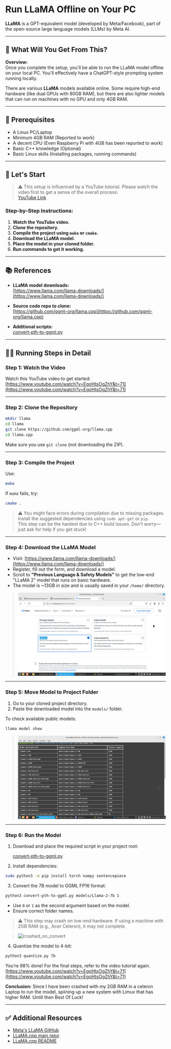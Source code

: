# Run LLaMA Offline on Your PC

**LLaMA** is a GPT-equivalent model (developed by Meta/Facebook), part of the open-source large language models (LLMs) by Meta AI.

---

## 🤔 What Will You Get From This?

**Overview:**  
Once you complete the setup, you’ll be able to run the LLaMA model offline on your local PC. You'll effectively have a ChatGPT-style prompting system running locally.

There are various **LLaMA** models available online. Some require high-end hardware (like dual GPUs with 80GB RAM), but there are also lighter models that can run on machines with no GPU and only 4GB RAM.

---

## 🧰 Prerequisites

- A Linux PC/Laptop  
- Minimum 4GB RAM (Reported to work)  
- A decent CPU (Even Raspberry Pi with 4GB has been reported to work)  
- Basic C++ knowledge (Optional)  
- Basic Linux skills (Installing packages, running commands)

---

## 🚀 Let's Start

> ⚠️ This setup is influenced by a YouTube tutorial. Please watch the video first to get a sense of the overall process:  
> [YouTube Link](https://www.youtube.com/watch?v=EgoHtsOgZhY&t=71)

### Step-by-Step Instructions:

1. **Watch the YouTube video.**
2. **Clone the repository.**
3. **Compile the project using `make` or `cmake`.**
4. **Download the LLaMA model.**
5. **Place the model in your cloned folder.**
6. **Run commands to get it working.**

---

## 📚 References

- **LLaMA model downloads:**  
  [https://www.llama.com/llama-downloads/](https://www.llama.com/llama-downloads/)

- **Source code repo to clone:**  
  [https://github.com/ggml-org/llama.cpp](https://github.com/ggml-org/llama.cpp)

- **Additional scripts:**  
  [convert-pth-to-ggml.py](https://github.com/cornelk/llama-go/blob/go/convert-pth-to-ggml.py)

---

## 🧑‍💻 Running Steps in Detail

### Step 1: Watch the Video

Watch this YouTube video to get started:  
[https://www.youtube.com/watch?v=EgoHtsOgZhY&t=71](https://www.youtube.com/watch?v=EgoHtsOgZhY&t=71)

---

### Step 2: Clone the Repository

```bash
mkdir llama
cd llama
git clone https://github.com/ggml-org/llama.cpp
cd llama.cpp
```

Make sure you use `git clone` (not downloading the ZIP).

---

### Step 3: Compile the Project

Use:

```bash
make
```

If `make` fails, try:

```bash
cmake .
```

> ⚠️ You might face errors during compilation due to missing packages. Install the suggested dependencies using `sudo apt-get` or `pip`.  
> This step can be the hardest due to C++ build issues. Don't worry—just ask for help if you get stuck!

---

### Step 4: Download the LLaMA Model

- Visit: [https://www.llama.com/llama-downloads/](https://www.llama.com/llama-downloads/)
- Register, fill out the form, and download a model.
- Scroll to **"Previous Language & Safety Models"** to get the low-end "LLaMA 2" model that runs on basic hardware.
- The model is ~13GB in size and is usually saved in your `/home/` directory.

> ![LLaMA 2 Model](images/llama2_model.png)

---

### Step 5: Move Model to Project Folder

1. Go to your cloned project directory.
2. Paste the downloaded model into the `models/` folder.

To check available public models:

```bash
llama model show
```

> ![LLaMA Models](images/llamaModelsAll.png)

---

### Step 6: Run the Model

1. Download and place the required script in your project root:

   [convert-pth-to-ggml.py](https://github.com/cornelk/llama-go/blob/go/convert-pth-to-ggml.py)

2. Install dependencies:

```bash
sudo python3 -m pip install torch numpy sentencepiece
```

3. Convert the 7B model to GGML FP16 format:

```bash
python3 convert-pth-to-ggml.py models/Llama-2-7b 1
```

- Use `0` or `1` as the second argument based on the model.
- Ensure correct folder names.

> ⚠️ This step may crash on low-end hardware. If using a machine with 2GB RAM (e.g., Acer Celeron), it may not complete.

> ![crashed_on_convert](https://github.com/user-attachments/assets/27be86b5-6a4c-45ff-90ed-11e8c349e572)

4. Quantize the model to 4-bit:

```bash
python3 quantize.py 7b
```
You’re 98% done! For the final steps, refer to the video tutorial again.
[https://www.youtube.com/watch?v=EgoHtsOgZhY&t=71](https://www.youtube.com/watch?v=EgoHtsOgZhY&t=71)

**Conclusion:**
Since I have been crashed with my 2GB RAM in a celeron Laptop to run the model, spiining up a new system with Limux that has higher RAM. 
Untill then Best Of Luck!


---

## ✅ Additional Resources

- [Meta's LLaMA GitHub](https://github.com/meta-llama/llama-models/blob/main/README.md)
- [LLaMA.cpp main repo](https://github.com/ggml-org/llama.cpp)
- [LLaMA.cpp README](https://github.com/ggml-org/llama.cpp/blob/master/README.md)
